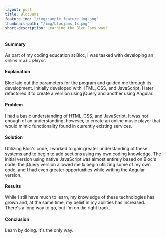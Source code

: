 ```yaml
---
layout: post
title: BlocJams
feature-img: "/img/sample_feature_img.png"
thumbnail-path: "/img/blocjams_1x.png"
short-description: Learning the Bloc Jams way!
---
```


#### Summary ####
As part of my coding education at Bloc, I was tasked with developing an online music player.

#### Explanation ####
Bloc laid out the parameters for the program and guided me through its development. Initially developed with HTML, CSS, and JavaScript, I later refactored it to create a version using jQuery and another using Angular.

#### Problem ####
I had a basic understanding of HTML, CSS, and JavaScript. It was not enough of an understanding, however, to create an online music player that would mimic functionality found in currently existing services.

#### Solution ####
Utilizing Bloc's code, I worked to gain greater understanding of these systems and to begin to add sections using my own coding knowledge. The initial version using native JavaScript was almost entirely based on Bloc's code; the jQuery version allowed me to begin utilizing some of my own code, and I had even greater opportunities while writing the Angular version.

#### Results ####
While I still have much to learn, my knowledge of these technologies has grown and, at the same time, my belief in my abilities has increased. There's a long way to go, but I'm on the right track.

#### Conclusion ####
Learn by doing. It's the only way.
